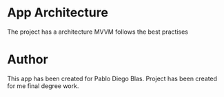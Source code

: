 


# App Architecture

The project has a architecture MVVM follows the best practises

# Author

This app has been created for Pablo Diego Blas. Project has been created for me final degree work.